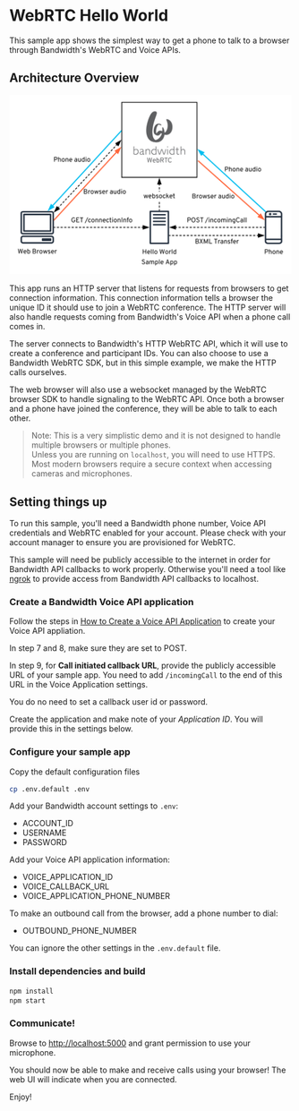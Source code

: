 # WebRTC Hello World

This sample app shows the simplest way to get a phone to talk to a browser through Bandwidth's WebRTC and Voice APIs.

## Architecture Overview

<img src="./WebRTC Hello World.svg">

This app runs an HTTP server that listens for requests from browsers to get connection information. This connection information tells a browser the unique ID it should use to join a WebRTC conference. The HTTP server will also handle requests coming from Bandwidth's Voice API when a phone call comes in.

The server connects to Bandwidth's HTTP WebRTC API, which it will use to create a conference and participant IDs. You can also choose to use a Bandwidth WebRTC SDK, but in this simple example, we make the HTTP calls ourselves.

The web browser will also use a websocket managed by the WebRTC browser SDK to handle signaling to the WebRTC API. Once both a browser and a phone have joined the conference, they will be able to talk to each other.

> Note: This is a very simplistic demo and it is not designed to handle multiple browsers or multiple phones.<br/> Unless you are running on `localhost`, you will need to use HTTPS. Most modern browsers require a secure context when accessing cameras and microphones.

## Setting things up

To run this sample, you'll need a Bandwidth phone number, Voice API credentials and WebRTC enabled for your account. Please check with your account manager to ensure you are provisioned for WebRTC.

This sample will need be publicly accessible to the internet in order for Bandwidth API callbacks to work properly. Otherwise you'll need a tool like [ngrok](https://ngrok.com) to provide access from Bandwidth API callbacks to localhost.

### Create a Bandwidth Voice API application

Follow the steps in [How to Create a Voice API Application](https://support.bandwidth.com/hc/en-us/articles/360035060934-How-to-Create-a-Voice-API-Application-V2-) to create your Voice API appliation.

In step 7 and 8, make sure they are set to POST.

In step 9, for **Call initiated callback URL**, provide the publicly accessible URL of your sample app. You need to add `/incomingCall` to the end of this URL in the Voice Application settings.

You do no need to set a callback user id or password.

Create the application and make note of your _Application ID_. You will provide this in the settings below.

### Configure your sample app

Copy the default configuration files

```bash
cp .env.default .env
```

Add your Bandwidth account settings to `.env`:
- ACCOUNT_ID
- USERNAME
- PASSWORD

Add your Voice API application information:
- VOICE_APPLICATION_ID
- VOICE_CALLBACK_URL
- VOICE_APPLICATION_PHONE_NUMBER

To make an outbound call from the browser, add a phone number to dial:
- OUTBOUND_PHONE_NUMBER

You can ignore the other settings in the `.env.default` file.

### Install dependencies and build

```bash
npm install
npm start
```

### Communicate!

Browse to [http://localhost:5000](http://localhost:5000) and grant permission to use your microphone.

You should now be able to make and receive calls using your browser! The web UI will indicate when you are connected.

Enjoy!
